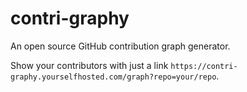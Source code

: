# contri-graphy

An open source GitHub contribution graph generator.

Show your contributors with just a link `https://contri-graphy.yourselfhosted.com/graph?repo=your/repo`.

